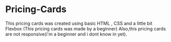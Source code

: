 # Pricing-Cards
This pricing cards was created using basic HTML , CSS and a little bit Flexbox (This pricing cards was made by a beginner) 
Also,this pricing cards are not responsive(i'm a beginner and i dont know in yet).
